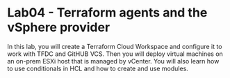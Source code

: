 # Lab04 - Terraform agents and the vSphere provider

In this lab, you will create a Terraform Cloud Workspace and configure it to work with TFDC and GitHUB VCS. Then you will deploy virtual machines on an on-prem ESXi host that is managed by vCenter. You will also learn how to use conditionals in HCL and how to create and use modules.

